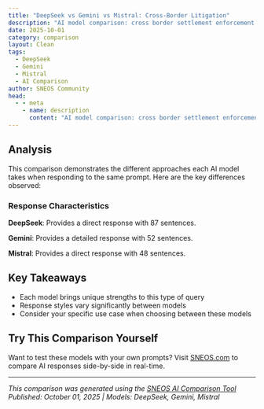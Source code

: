 ```yaml
---
title: "DeepSeek vs Gemini vs Mistral: Cross-Border Litigation"
description: "AI model comparison: cross border settlement enforcement..."
date: 2025-10-01
category: comparison
layout: Clean
tags:
  - DeepSeek
  - Gemini
  - Mistral
  - AI Comparison
author: SNEOS Community
head:
  - - meta
    - name: description
      content: "AI model comparison: cross border settlement enforcement..."
---
```


<ChatComparison
  title="DeepSeek vs Gemini vs Mistral: Cross-Border Litigation"
  prompt="cross border settlement enforcement"
  :responses='{
    "DeepSeek": "Of course. This is a complex but critical topic in international finance and law. Let\u0027s break down \u0022cross-border settlement enforcement\u0022 into understandable parts.\n\n### Core Concept: What Does It Mean?\n\n**Cross-border settlement enforcement** refers to the legal and procedural mechanisms used to ensure that the terms of a financial or legal settlement agreement, reached between parties in different countries, are actually fulfilled. If one party fails to comply (e.g., doesn\u0027t pay the agreed amount), the other party must be able to \u0022enforce\u0022 that settlement in a foreign court.\n\nIt\u0027s the **\u0022what happens if they don\u0027t pay?\u0022** part of an international deal.\n\n---\n\n### The Two Main Contexts\n\nThis term is most commonly used in two distinct but related fields:\n\n#### 1. Financial Markets (Securities \u0026 Payments)\nIn this context, \u0022settlement\u0022 is the final step in a transaction where securities (like stocks or bonds) are delivered and payment is made. \u0022Enforcement\u0022 here is about the rules and systems that guarantee this exchange happens smoothly and irrevocably, even if one party fails.\n\n*   **Key Players:** Central Securities Depositories (CSDs), International Central Securities Depositories (ICSDs like Euroclear and Clearstream), payment systems, and central banks.\n*   **The Goal:** To eliminate **settlement risk** (the risk that one party delivers but doesn\u0027t receive payment, or vice versa).\n*   **Enforcement Mechanisms:**\n    *   **Delivery vs. Payment (DvP):** A system that links a securities transfer and a cash transfer so that one occurs if and only if the other occurs. This is the primary enforcement mechanism, making failure nearly impossible.\n    *   **Central Counterparties (CCPs):** These entities act as the buyer to every seller and the seller to every buyer. If one party defaults, the CCP guarantees the settlement, enforcing the terms for the non-defaulting party.\n    *   **Collateral and Margin Requirements:** Parties must post collateral that can be seized and liquidated (\u0022enforced\u0022) if they fail to meet their obligations.\n    *   **Legal Frameworks:** Regulations like the **European Market Infrastructure Regulation (EMIR)** in the EU enforce strict standards for reporting, clearing, and risk mitigation in cross-border derivatives settlements.\n\n#### 2. Legal Disputes (Litigation \u0026 Arbitration)\nThis is the more common understanding of the term. Here, two parties have a dispute (e.g., a broken contract), and they reach an out-of-court \u0022settlement agreement.\u0022 Enforcement is about making sure the losing party honors that agreement across borders.\n\n*   **The Challenge:** A court judgment or settlement agreement from one country is not automatically valid in another. Sovereignty prevents this.\n*   **The Enforcement Process (Step-by-Step):**\n    1.  **Obtain a Judgment or Settlement Order:** First, the settlement agreement must be formalized into an enforceable instrument. This often means having a court in the country where the settlement was reached officially \u0022enter the settlement as a judgment.\u0022 This turns a private contract into a public court order.\n    2.  **Identify the Target Jurisdiction:** Where does the losing party have assets (bank accounts, property, etc.)? You must enforce the judgment where the assets are.\n    3.  **Navigate the Foreign Legal System:** You must hire local counsel in the country where enforcement is sought and initiate a new legal proceeding to have the foreign judgment \u0022recognized\u0022 and \u0022enforced.\u0022\n    4.  **Recognition and Enforcement:** The local court will review the foreign judgment/settlement based on its own national laws and international treaties. If it meets the criteria, the local court will issue its own order, effectively adopting the foreign judgment as its own. Only then can you use local enforcement tools like seizing bank accounts or placing liens on property.\n\n---\n\n### Key Challenges in Cross-Border Enforcement\n\nThis process is notoriously difficult, expensive, and time-consuming.\n\n1.  **Sovereignty and Comity:** Courts are not obligated to enforce foreign judgments. They do so based on the principle of \u0022comity\u0022 (mutual respect) and specific treaties.\n2.  **Lack of a Universal Treaty:** Unlike arbitration (see below), there is no single global treaty for the enforcement of court judgments. This is a major hurdle.\n3.  **Public Policy Exception:** A foreign country will refuse to enforce a judgment if it is deemed contrary to its fundamental public policy.\n4.  **Due Process Concerns:** The court will check if the original proceedings were fair and the defendant was properly notified.\n5.  **Cost and Time:** The process requires multiple lawyers, translations, and can take years.\n\n---\n\n### Crucial Tools to Facilitate Enforcement\n\n#### International Arbitration\nThis is often the preferred method for international contracts precisely because of the enforcement advantage.\n\n*   **The Key Treaty:** The **1958 New York Convention on the Recognition and Enforcement of Foreign Arbitral Awards**. Over 170 countries are signatories.\n*   **How it Works:** Parties agree in their contract that any disputes will be resolved by private arbitrators, not public courts.\n*   **The Enforcement Advantage:** Under the New York Convention, a signatory country is **obligated to recognize and enforce an arbitral award** from another signatory country, with very limited grounds for refusal. This process is generally much faster and more predictable than enforcing a foreign court judgment.\n\n#### Choice of Law and Forum Selection Clauses\nWell-drafted international contracts are essential. They should include:\n*   **Governing Law Clause:** Specifies which country\u0027s laws will be used to interpret the contract and any settlement.\n*   **Jurisdiction Clause:** Specifies which country\u0027s courts have the authority to hear any disputes. A well-chosen jurisdiction can make future enforcement much easier.\n\n### Summary Table: Legal Dispute Context\n\n| Aspect | Court Judgment Enforcement | Arbitration Award Enforcement |\n| :--- | :--- | :--- |\n| **Governing Framework** | Bilateral treaties, regional conventions (e.g., Brussels Recast in EU), national law. | **The 1958 New York Convention** (global and widely adopted). |\n| **Process** | Requires a new lawsuit in the foreign country for \u0022recognition and enforcement.\u0022 | A more streamlined application process in the foreign court. |\n| **Grounds for Refusal** | Varies by country, but often broad (e.g., public policy, lack of jurisdiction). | Very narrow and explicitly listed in the New York Convention. |\n| **Predictability** | Low. Highly dependent on the relationship between the two specific countries. | High. The process is standardized across most of the world. |\n| **Speed and Cost** | Generally slow and expensive. | Generally faster and less expensive. |\n\n### Conclusion\n\n**Cross-border settlement enforcement** is the critical bridge between a theoretical agreement and a practical outcome. In **finance**, it\u0027s achieved through robust, automated systems like DvP and CCPs to prevent failure. In **legal disputes**, it\u0027s a complex, post-breach legal battle that hinges on international treaties and local foreign laws.\n\nFor anyone involved in international business, understanding these mechanisms\u2014and proactively choosing arbitration and drafting strong contracts\u2014is essential for managing risk and ensuring that a settlement reached on paper translates into money in the bank.",
    "Gemini": "Cross-border settlement enforcement refers to the process of ensuring that financial agreements and obligations are fulfilled when the parties involved are located in different countries. This is a complex area due to the differing legal systems, regulations, and cultural norms across borders.\n\nHere\u0027s a breakdown of key aspects:\n\n**1. Challenges in Cross-Border Settlement Enforcement:**\n\n*   **Jurisdictional Issues:** Determining which country\u0027s laws apply to the settlement agreement and which court has jurisdiction to enforce it can be challenging.\n*   **Recognition and Enforcement of Judgments:** A judgment obtained in one country may not be automatically recognized or enforceable in another. Many countries require a separate process for recognizing and enforcing foreign judgments.\n*   **Legal and Regulatory Differences:** Laws related to contracts, debt recovery, asset tracing, and bankruptcy can vary significantly between countries.\n*   **Language and Cultural Barriers:** Communication and understanding legal procedures can be difficult due to language differences and varying legal and business practices.\n*   **Asset Tracing and Recovery:** Locating and recovering assets held in foreign jurisdictions can be complex and expensive.\n*   **Sovereign Immunity:** Government entities may claim sovereign immunity, which can shield them from legal action in foreign courts.\n*   **Political and Economic Instability:** Political instability or economic sanctions in a foreign country can hinder enforcement efforts.\n\n**2. Mechanisms for Cross-Border Settlement Enforcement:**\n\n*   **International Treaties and Conventions:** Several international treaties and conventions aim to facilitate the recognition and enforcement of judgments and arbitral awards across borders. Examples include:\n    *   **The Hague Convention on the Recognition and Enforcement of Foreign Judgments in Civil and Commercial Matters:**  Aims to create a framework for the mutual recognition and enforcement of judgments between signatory countries. Note: While several countries are involved in Hague Conventions related to family law judgements, the 2019 convention on the recognition and enforcement of judgments has not yet entered into force.\n    *   **The New York Convention on the Recognition and Enforcement of Foreign Arbitral Awards:** One of the most successful international treaties, it provides a framework for the recognition and enforcement of arbitration agreements and arbitral awards in member countries.\n    *   **Bilateral Agreements:** Many countries have bilateral agreements with each other to facilitate the recognition and enforcement of judgments and arbitral awards.\n\n*   **Choice of Law and Forum Clauses:** Settlement agreements often include clauses specifying the governing law and the jurisdiction where disputes will be resolved.  These clauses can help streamline enforcement efforts by clarifying which legal system applies and which court has authority.\n\n*   **Arbitration:** Arbitration is a popular alternative to litigation for resolving cross-border disputes. Arbitral awards are generally easier to enforce internationally than court judgments, due to the New York Convention.\n\n*   **Mediation and Negotiation:**  These alternative dispute resolution (ADR) methods can be effective in reaching mutually acceptable settlements that are less likely to require enforcement through legal action.\n\n*   **Enforcement through Local Courts:**  Even with treaties and conventions, the ultimate enforcement of a judgment or arbitral award typically requires action through the courts of the country where the assets are located.  This may involve:\n    *   **Recognition Proceedings:**  A process to have a foreign judgment or award recognized as valid in the local jurisdiction.\n    *   **Execution Proceedings:**  Steps to seize assets or take other actions to satisfy the judgment or award.\n\n*   **Diplomatic and Governmental Assistance:** In some cases, governments may provide assistance to their citizens or companies in enforcing settlements in foreign countries, particularly where there are political or diplomatic obstacles.\n\n**3. Key Considerations for Effective Cross-Border Settlement Enforcement:**\n\n*   **Due Diligence:** Thoroughly investigate the other party\u0027s assets and financial situation before entering into a settlement agreement.\n*   **Expert Legal Advice:** Seek advice from experienced lawyers in both the country where the settlement is reached and the country where enforcement is likely to be pursued.\n*   **Careful Drafting of Settlement Agreements:**  Draft settlement agreements carefully, including clear clauses on choice of law, jurisdiction, dispute resolution, and enforcement mechanisms.\n*   **Timely Action:**  Act promptly to enforce settlement agreements, as delays can make it more difficult to recover assets.\n*   **Cost-Benefit Analysis:**  Carefully consider the costs and benefits of pursuing enforcement in a foreign jurisdiction, taking into account legal fees, translation costs, and the likelihood of success.\n\n**4. Example Scenario:**\n\nImagine a company in the United States wins a court judgment against a company in Germany. To enforce the judgment, the U.S. company would likely need to:\n\n1.  **Obtain Recognition of the Judgment in Germany:**  Apply to a German court to have the U.S. judgment recognized as valid in Germany.  This process would involve demonstrating that the U.S. court had jurisdiction and that the judgment is final and enforceable under U.S. law.\n2.  **Initiate Enforcement Proceedings in Germany:**  Once the judgment is recognized, the U.S. company could initiate enforcement proceedings in Germany to seize the German company\u0027s assets or garnish its bank accounts to satisfy the judgment.\n\n**In conclusion, cross-border settlement enforcement is a complex process that requires careful planning, expert legal advice, and a thorough understanding of the legal systems and regulations of the countries involved.**  The existence of international treaties and conventions can facilitate enforcement, but it ultimately relies on the courts of the country where the assets are located.  Prudent due diligence and clear contract drafting are essential to maximize the chances of successful enforcement.\n",
    "Mistral": "Cross-border settlement enforcement involves the legal process of enforcing a judgment or settlement obtained in one jurisdiction (country or state) in another jurisdiction. This can be a complex process due to differences in legal systems, laws, and procedures between jurisdictions. Here are some key aspects and steps involved in cross-border settlement enforcement:\n\n### Key Aspects\n\n1. **Recognition of Foreign Judgments**:\n   - **Bilateral Treaties**: Some countries have bilateral treaties that facilitate the recognition and enforcement of judgments.\n   - **Multilateral Conventions**: International conventions, such as the Hague Convention on Choice of Court Agreements, can also play a role.\n   - **Reciprocity**: Some jurisdictions recognize foreign judgments based on principles of reciprocity.\n\n2. **Legal Requirements**:\n   - **Finality**: The judgment must be final and enforceable in the jurisdiction where it was issued.\n   - **Jurisdiction**: The court that issued the judgment must have had proper jurisdiction over the defendant.\n   - **Public Policy**: The judgment must not be contrary to the public policy of the enforcing jurisdiction.\n   - **Proper Notice**: The defendant must have been properly served with notice of the proceedings.\n\n3. **Procedural Steps**:\n   - **Translation**: The judgment and supporting documents may need to be translated into the official language of the enforcing jurisdiction.\n   - **Authentication**: The judgment may need to be authenticated or apostilled.\n   - **Local Counsel**: Engaging local legal counsel in the enforcing jurisdiction is often necessary to navigate local laws and procedures.\n\n### Steps Involved\n\n1. **Obtain a Judgment or Settlement**:\n   - Ensure that the judgment or settlement is final and enforceable in the jurisdiction where it was issued.\n\n2. **Determine Enforceability**:\n   - Research the legal requirements for recognition and enforcement in the target jurisdiction.\n   - Check for any applicable treaties, conventions, or reciprocity agreements.\n\n3. **Prepare Documentation**:\n   - Gather all necessary documents, including the judgment, any relevant agreements, and proof of service.\n   - Translate and authenticate the documents as required.\n\n4. **File for Recognition**:\n   - File a petition or application for recognition and enforcement in the target jurisdiction.\n   - This may involve submitting the documents to a local court or administrative body.\n\n5. **Local Proceedings**:\n   - Attend any required hearings or proceedings in the target jurisdiction.\n   - Address any objections or challenges raised by the defendant.\n\n6. **Enforcement**:\n   - Once the judgment is recognized, proceed with enforcement actions such as asset seizure, garnishment, or other legal remedies available in the target jurisdiction.\n\n### Challenges\n\n1. **Jurisdictional Differences**:\n   - Legal systems and procedures can vary significantly between jurisdictions, making the process complex and time-consuming.\n\n2. **Costs**:\n   - The process can be expensive, involving legal fees, translation costs, and other administrative expenses.\n\n3. **Time**:\n   - Enforcement can take a considerable amount of time, especially if there are legal challenges or appeals.\n\n4. **Political and Economic Factors**:\n   - Political tensions or economic sanctions between countries can complicate the enforcement process.\n\n### Best Practices\n\n1. **Early Planning**:\n   - Consider the potential need for cross-border enforcement during the initial stages of a dispute or settlement negotiation.\n\n2. **Expert Advice**:\n   - Consult with legal experts who have experience in cross-border enforcement.\n\n3. **Documentation**:\n   - Ensure that all documentation is thorough and meets the requirements of both the issuing and enforcing jurisdictions.\n\n4. **Communication**:\n   - Maintain clear and consistent communication with local counsel and other stakeholders involved in the enforcement process.\n\nBy understanding these aspects and following the steps outlined, parties can navigate the complexities of cross-border settlement enforcement more effectively."
  }'
  published-date="23:29"
/>

## Analysis

This comparison demonstrates the different approaches each AI model takes when responding to the same prompt. Here are the key differences observed:

### Response Characteristics

**DeepSeek**: Provides a direct response with 87 sentences. 

**Gemini**: Provides a detailed response with 52 sentences. 

**Mistral**: Provides a direct response with 48 sentences. 

## Key Takeaways

- Each model brings unique strengths to this type of query
- Response styles vary significantly between models
- Consider your specific use case when choosing between these models

## Try This Comparison Yourself

Want to test these models with your own prompts? Visit [SNEOS.com](https://sneos.com) to compare AI responses side-by-side in real-time.

---

*This comparison was generated using the [SNEOS AI Comparison Tool](https://sneos.com)*
*Published: October 01, 2025 | Models: DeepSeek, Gemini, Mistral*
